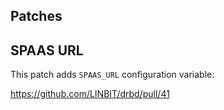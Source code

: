 ## Patches

## SPAAS URL

This patch adds `SPAAS_URL` configuration variable:

https://github.com/LINBIT/drbd/pull/41
